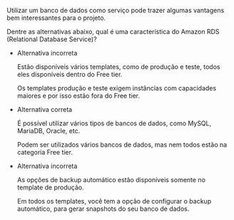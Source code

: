 Utilizar um banco de dados como serviço pode trazer algumas vantagens bem interessantes para o projeto.

Dentre as alternativas abaixo, qual é uma característica do Amazon RDS (Relational Database Service)?

- Alternativa incorreta
    
    Estão disponíveis vários templates, como de produção e teste, todos eles disponíveis dentro do Free tier.
    
    Os templates produção e teste exigem instâncias com capacidades maiores e por isso estão fora do Free tier.
    
- Alternativa correta
    
    É possível utilizar vários tipos de bancos de dados, como MySQL, MariaDB, Oracle, etc.
    
    Podem ser utilizados vários bancos de dados, mas nem todos estão na categoria Free tier.
    
- Alternativa incorreta
    
    As opções de backup automático estão disponíveis somente no template de produção.
    
    Em todos os templates, você tem a opção de configurar o backup automático, para gerar snapshots do seu banco de dados.